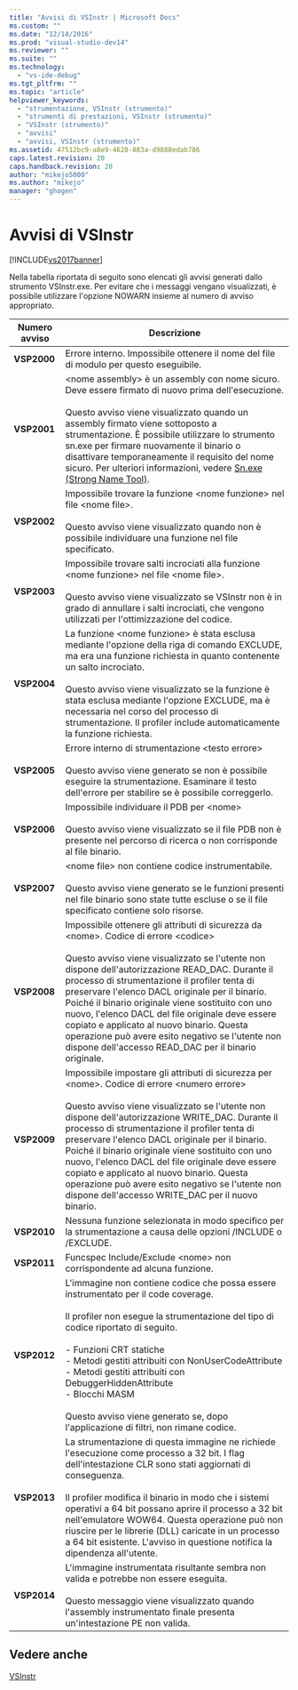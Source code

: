 ```yaml
---
title: "Avvisi di VSInstr | Microsoft Docs"
ms.custom: ""
ms.date: "12/14/2016"
ms.prod: "visual-studio-dev14"
ms.reviewer: ""
ms.suite: ""
ms.technology: 
  - "vs-ide-debug"
ms.tgt_pltfrm: ""
ms.topic: "article"
helpviewer_keywords: 
  - "strumentazione, VSInstr (strumento)"
  - "strumenti di prestazioni, VSInstr (strumento)"
  - "VSInstr (strumento)"
  - "avvisi"
  - "avvisi, VSInstr (strumento)"
ms.assetid: 47512bc9-a8e9-4628-883a-d9888edab786
caps.latest.revision: 20
caps.handback.revision: 20
author: "mikejo5000"
ms.author: "mikejo"
manager: "ghogen"
---
```

# Avvisi di VSInstr
[!INCLUDE[vs2017banner](../code-quality/includes/vs2017banner.md)]

Nella tabella riportata di seguito sono elencati gli avvisi generati dallo strumento VSInstr.exe.  Per evitare che i messaggi vengano visualizzati, è possibile utilizzare l'opzione NOWARN insieme al numero di avviso appropriato.  
  
|Numero avviso|Descrizione|  
|-------------------|-----------------|  
|**VSP2000**|Errore interno.  Impossibile ottenere il nome del file di modulo per questo eseguibile.|  
|**VSP2001**|\<nome assembly\> è un assembly con nome sicuro.  Deve essere firmato di nuovo prima dell'esecuzione.<br /><br /> Questo avviso viene visualizzato quando un assembly firmato viene sottoposto a strumentazione.  È possibile utilizzare lo strumento sn.exe per firmare nuovamente il binario o disattivare temporaneamente il requisito del nome sicuro.  Per ulteriori informazioni, vedere [Sn.exe \(Strong Name Tool\)](../Topic/Sn.exe%20\(Strong%20Name%20Tool\).md).|  
|**VSP2002**|Impossibile trovare la funzione \<nome funzione\> nel file \<nome file\>.<br /><br /> Questo avviso viene visualizzato quando non è possibile individuare una funzione nel file specificato.|  
|**VSP2003**|Impossibile trovare salti incrociati alla funzione \<nome funzione\> nel file \<nome file\>.<br /><br /> Questo avviso viene visualizzato se VSInstr non è in grado di annullare i salti incrociati,  che vengono utilizzati per l'ottimizzazione del codice.|  
|**VSP2004**|La funzione \<nome funzione\> è stata esclusa mediante l'opzione della riga di comando EXCLUDE, ma era una funzione richiesta in quanto contenente un salto incrociato.<br /><br /> Questo avviso viene visualizzato se la funzione è stata esclusa mediante l'opzione EXCLUDE, ma è necessaria nel corso del processo di strumentazione.  Il profiler include automaticamente la funzione richiesta.|  
|**VSP2005**|Errore interno di strumentazione \<testo errore\><br /><br /> Questo avviso viene generato se non è possibile eseguire la strumentazione.  Esaminare il testo dell'errore per stabilire se è possibile correggerlo.|  
|**VSP2006**|Impossibile individuare il PDB per \<nome\><br /><br /> Questo avviso viene visualizzato se il file PDB non è presente nel percorso di ricerca o non corrisponde al file binario.|  
|**VSP2007**|\<nome file\> non contiene codice instrumentabile.<br /><br /> Questo avviso viene generato se le funzioni presenti nel file binario sono state tutte escluse o se il file specificato contiene solo risorse.|  
|**VSP2008**|Impossibile ottenere gli attributi di sicurezza da \<nome\>.  Codice di errore \<codice\><br /><br /> Questo avviso viene visualizzato se l'utente non dispone dell'autorizzazione READ\_DAC.  Durante il processo di strumentazione il profiler tenta di preservare l'elenco DACL originale per il binario.  Poiché il binario originale viene sostituito con uno nuovo, l'elenco DACL del file originale deve essere copiato e applicato al nuovo binario.  Questa operazione può avere esito negativo se l'utente non dispone dell'accesso READ\_DAC per il binario originale.|  
|**VSP2009**|Impossibile impostare gli attributi di sicurezza per \<nome\>.  Codice di errore \<numero errore\><br /><br /> Questo avviso viene visualizzato se l'utente non dispone dell'autorizzazione WRITE\_DAC.  Durante il processo di strumentazione il profiler tenta di preservare l'elenco DACL originale per il binario.  Poiché il binario originale viene sostituito con uno nuovo, l'elenco DACL del file originale deve essere copiato e applicato al nuovo binario.  Questa operazione può avere esito negativo se l'utente non dispone dell'accesso WRITE\_DAC per il nuovo binario.|  
|**VSP2010**|Nessuna funzione selezionata in modo specifico per la strumentazione a causa delle opzioni \/INCLUDE o \/EXCLUDE.|  
|**VSP2011**|Funcspec Include\/Exclude \<nome\> non corrispondente ad alcuna funzione.|  
|**VSP2012**|L'immagine non contiene codice che possa essere instrumentato per il code coverage.<br /><br /> Il profiler non esegue la strumentazione del tipo di codice riportato di seguito.<br /><br /> -   Funzioni CRT statiche<br />-   Metodi gestiti attribuiti con NonUserCodeAttribute<br />-   Metodi gestiti attribuiti con DebuggerHiddenAttribute<br />-   Blocchi MASM<br /><br /> Questo avviso viene generato se, dopo l'applicazione di filtri, non rimane codice.|  
|**VSP2013**|La strumentazione di questa immagine ne richiede l'esecuzione come processo a 32 bit.  I flag dell'intestazione CLR sono stati aggiornati di conseguenza.<br /><br /> Il profiler modifica il binario in modo che i sistemi operativi a 64 bit possano aprire il processo a 32 bit nell'emulatore WOW64.  Questa operazione può non riuscire per le librerie \(DLL\) caricate in un processo a 64 bit esistente.  L'avviso in questione notifica la dipendenza all'utente.|  
|**VSP2014**|L'immagine instrumentata risultante sembra non valida e potrebbe non essere eseguita.<br /><br /> Questo messaggio viene visualizzato quando l'assembly instrumentato finale presenta un'intestazione PE non valida.|  
  
## Vedere anche  
 [VSInstr](../profiling/vsinstr.md)